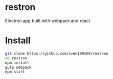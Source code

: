 # restron
Electron app built with webpack and react

# Install

```bash
git clone https://github.com/sven199109/restron
cd restron
npm install
gulp webpack
npm start
```
